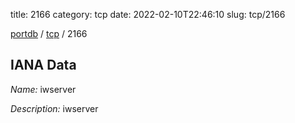 title: 2166
category: tcp
date: 2022-02-10T22:46:10
slug: tcp/2166

[portdb](/) / [tcp](/category/tcp.html) / 2166


## IANA Data

_Name:_ iwserver

_Description:_ iwserver

